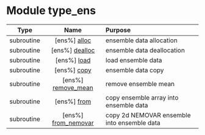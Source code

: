 # Module type_ens

| Type | Name | Purpose |
| :--: | :--: | :---------- |
| subroutine | [ens%] [alloc](https://github.com/benjaminmenetrier/bump/tree/master/src/type_ens.F90#L44) | ensemble data allocation |
| subroutine | [ens%] [dealloc](https://github.com/benjaminmenetrier/bump/tree/master/src/type_ens.F90#L75) | ensemble data deallocation |
| subroutine | [ens%] [load](https://github.com/benjaminmenetrier/bump/tree/master/src/type_ens.F90#L92) | load ensemble data |
| subroutine | [ens%] [copy](https://github.com/benjaminmenetrier/bump/tree/master/src/type_ens.F90#L168) | ensemble data copy |
| subroutine | [ens%] [remove_mean](https://github.com/benjaminmenetrier/bump/tree/master/src/type_ens.F90#L196) | remove ensemble mean |
| subroutine | [ens%] [from](https://github.com/benjaminmenetrier/bump/tree/master/src/type_ens.F90#L231) | copy ensemble array into ensemble data |
| subroutine | [ens%] [from_nemovar](https://github.com/benjaminmenetrier/bump/tree/master/src/type_ens.F90#L270) | copy 2d NEMOVAR ensemble into ensemble data |
